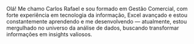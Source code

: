 Olá! Me chamo Carlos Rafael e sou formado em Gestão Comercial, com forte experiência em tecnologia da informação, Excel avançado e estou constantemente aprendendo e me desenvolvendo — atualmente, estou mergulhado no universo da análise de dados, buscando transformar informações em insights valiosos.
<!---
CarlosRafaelbls/CarlosRafaelbls is a ✨ special ✨ repository because its `README.md` (this file) appears on your GitHub profile.
You can click the Preview link to take a look at your changes.
--->
